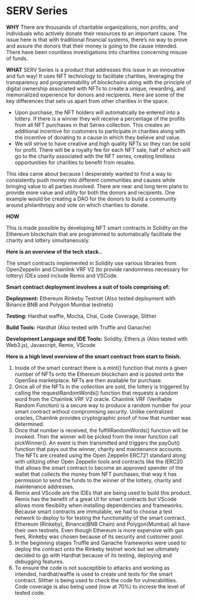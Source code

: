 # SERV Series
<b>WHY</b>
There are thousands of charitable organizations, non profits, and individuals who actively donate their resources to an important cause. The issue here is that with traditional financial systems, there’s no way to prove and assure the donors that their money is going to the cause intended. There have been countless investigations into charities concerning misuse of funds. 

<b>WHAT</b>
SERV Series is a product that addresses this issue in an innovative and fun way! It uses NFT technology to facilitate charities, leveraging the transparency and programmability of blockchains along with the principle of digital ownership associated with NFTs to create a unique, rewarding, and memorialized experience for donors and recipients. 
Here are some of the key differences that sets us apart from other charities in the space. 
<ul>
<li>
 Upon purchase, the NFT holders will automatically be entered into a lottery. If there is a winner they will receive a percentage of the profits from all NFT purchases in that Series collection. This creates an additional incentive for customers to participate in charities along with the incentive of donating to a cause in which they believe and value.
 </li>
<li>
 We will strive to have creative and high quality NFTs so they can be sold for profit. There will be a royalty fee for each NFT sale, half of which will go to the charity associated with the NFT series, creating limitless opportunities for charities to benefit from resales.
 </li>
</ul>
This idea came about because I desperately wanted to find a way to consistently push money into different communities and causes while bringing value to all parties involved. There are near and long term plans to provide more value and utility for both the donors and recipients. One example would be creating a DAO for the donors to build a community around philanthropy and vote on which charities to donate.


<b>HOW</b>

This is made possible by developing NFT smart contracts in Solidity on the Ethereum blockchain that are programmed to automatically facilitate the charity and lottery simultaneously. 

<b>Here is an overview of the tech stack..</b>

The smart contracts implemented in Solidity use various libraries from OpenZeppelin and Chainlink VRF V2 (to provide randomness necessary for lottery)
IDEs used include Remix and VSCode.

<b>Smart contract deployment involves a suit of tools comprising of: </b>

<b>Deployment:</b> Ethereum Rinkeby Testnet (Also tested deployment with Binance BNB and Polygon Mumbai testnets)

<b>Testing:</b> Hardhat waffle, Mocha, Chai, Code Coverage, Slither

<b>Build Tools:</b> Hardhat (Also tested with Truffle and Ganache)

<b>Development Language and IDE Tools:</b> Solidity, Ethers.js (Also tested with Web3.js), Javascript, Remix, VScode


<b>Here is a high level overview of the smart contract from start to finish.</b>
<ol>
<li>
Inside of the smart contract there is a mint() function that mints a given number of NFTs onto the Ethereum blockchain and is posted onto the OpenSea marketplace. NFTs are then available for purchase.
</li>

<li>
 Once all of the NFTs in the collection are sold, the lottery is triggered by calling the requestRandomWords() function that requests a random word from the Chainlink VRF V2 oracle. Chainlink VRF (Verifiable Random Function) is a secure way to produce a random number for your smart contract without compromising security. Unlike centralized oracles, Chainlink provides cryptographic proof of how that number was determined. 
</li>

<li>
 Once that number is received, the fulfillRandomWords() function will be invoked. Then the winner will be picked from the inner function call pickWinner().
 An event is then transmitted and triggers the payOut() function that pays out the winner, charity and maintenance accounts. 
The NFTs are created using the Open Zeppelin ERC721 standard along with utilizing other Open Zeppelin tools and contracts like the IERC20 that allows the smart contract to become an approved spender of the wallet that collects the money from NFT purchases, that way it has permission to send the funds to the winner of the lottery, charity and maintenance addresses.  
 </li>

<li>
Remix and VScode are the IDEs that are being used to build this product. Remix has the benefit of a great UI for smart contracts but VScode allows more flexibility when installing dependencies and frameworks. 
Because smart contracts are immutable, we had to choose a test network to deploy to for testing the functionality of the smart contract. Ethereum (Rinkeby), Binance(BNB Chain) and Polygon(Mumbai) all have their own testnets. Even though Ethereum is more expensive with gas fees, Rinkeby was chosen because of its security and customer pool. 
</li>

<li>
 In the beginning stages Truffle and Ganache frameworks were used to deploy the contract onto the Rinkeby testnet work but we ultimately decided to go with Hardhat because of its testing, deploying and debugging features. 
</li>

<li>
 To ensure the code is not susceptible to attacks and working as intended, hardhat/waffle is used to create unit tests for the smart contract. Slither is being used to check the code for vulnerabilities. Code coverage is also being used (now at 70%) to increse the level of tested code.
</li>
</ol>

